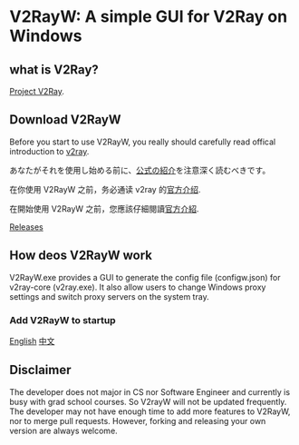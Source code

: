 # V2RayW: A simple GUI for V2Ray on Windows

## what is V2Ray?

[Project V2Ray](https://www.v2ray.com).

## Download V2RayW

Before you start to use V2RayW, you really should carefully read offical introduction to [v2ray](https://www.v2ray.com/en/).

あなたがそれを使用し始める前に、[公式の紹介](https://www.v2ray.com/en/)を注意深く読むべきです。

在你使用 V2RayW 之前，务必通读 v2ray 的[官方介绍](https://www.v2ray.com).

在開始使用 V2RayW 之前，您應該仔細閱讀[官方介紹](https://www.v2ray.com).

[Releases](https://github.com/Cenmrev/V2RayW/releases)

## How deos V2RayW work

V2RayW.exe provides a GUI to generate the config file (configw.json) for v2ray-core (v2ray.exe). It also allow users to change Windows proxy settings and switch proxy servers on the system tray.

### Add V2RayW to startup

[English](http://tunecomp.net/add-app-to-startup/) 
[中文](http://jingyan.baidu.com/article/90895e0ff3a41f64ec6b0bc3.html)

## Disclaimer

The developer does not major in CS nor Software Engineer and currently is busy with grad school courses. So V2rayW will not be updated frequently. The developer may not have enough time to add more features to V2RayW, nor to merge pull requests. However, forking and releasing your own version are always welcome.

